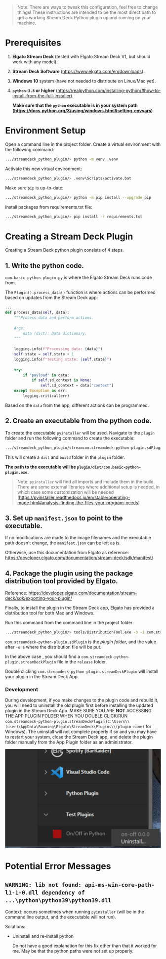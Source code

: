 > Note: There are ways to tweak this configuration, feel free to change things! These instructions are intended
to be the most direct path to get a working Stream Deck Python plugin up and running on your machine.

# Prerequisites

1. **Elgato Stream Deck** (tested with Elgato Stream Deck V1, but should work with any model).
2. **Stream Deck Software** (https://www.elgato.com/en/downloads).
3. **Windows 10** system (have not needed to distribute on Linux/Mac yet).
4. **`python-3.8` or higher** (https://realpython.com/installing-python/#how-to-install-from-the-full-installer).

    **Make sure that the `python` executable is in your system path (https://docs.python.org/3/using/windows.html#setting-envvars)**

# Environment Setup

Open a command line in the project folder.
Create a virtual environment with the following command:
```bash
.../streamdeck_python_plugin/> python -m venv .venv
```

Activate this new virtual environment:
```bash
.../streamdeck_python_plugin/> .venv\Scripts\activate.bat
```

Make sure `pip` is up-to-date:
```bash
.../streamdeck_python_plugin/> python -m pip install --upgrade pip
```

Install packages from requirements.txt file:
```bash
.../streamdeck_python_plugin/> pip install -r requirements.txt
```

# Creating a Stream Deck Plugin

Creating a Stream Deck python plugin consists of 4 steps.

## 1. Write the python code.

`com.basic-python-plugin.py` is where the Elgato Stream Deck runs code from.

The `Plugin().process_data()` function is where actions can be performed based on updates from the Stream Deck app:
```python
...
def process_data(self, data):
    """Process data and perform actions.

    Args:
        data (dict): Data dictionary.
    """

    logging.info(f"Processing data: {data}")
    self.state = self.state + 1
    logging.info(f"Testing state: {self.state}")
    
    try:
        if "payload" in data:
            if self.sd_context is None:
                self.sd_context = data["context"]
    except Exception as err:
        logging.critical(err)
```

Based on the `data` from the app, different actions can be programmed.

## 2. Create an executable from the python code.

To create the executable `pyinstaller` will be used. Navigate to the `plugin` folder and run the following command to create the executable:
```bash
.../streamdeck_python_plugin/streamcom.streamdeck-python-plugin.sdPlugin/plugin> pyinstaller com.basic-python-plugin.py
```

This will create a `dist` and `build` folder in the `plugin` folder.

**The path to the executable will be `plugin/dist/com.basic-python-plugin.exe`.**

> Note: `pyinstaller` will find all imports and include them in the build. There are some external libraries where additional setup is needed, in which case some customization will be needed (https://pyinstaller.readthedocs.io/en/stable/operating-mode.html#analysis-finding-the-files-your-program-needs)

## 3. Set up `manifest.json` to point to the executable.

If no modifications are made to the image filenames and the executable path doesn't change, the `manifest.json` can be left as is.

Otherwise, use this documentation from Elgato as  reference:
https://developer.elgato.com/documentation/stream-deck/sdk/manifest/

## 4. Package the plugin using the package distribution tool provided by Elgato.

Reference: https://developer.elgato.com/documentation/stream-deck/sdk/exporting-your-plugin/

Finally, to install the plugin in the Stream Deck app, Elgato has provided a distribution tool for both Mac and Windows.

Run this command from the command line in the project folder:
```bash
.../streamdeck_python_plugin/> tools/DistributionTool.exe -b -i com.streamdeck-python-plugin.sdPlugin -o release
```

`com.streamdeck-python-plugin.sdPlugin` is the *plugin folder*, and the value after `-o` is where the distribution file will be put.

In the above case , you should find a `com.streamdeck-python-plugin.streamDeckPlugin` file in the `release` folder.

Double clicking `com.streamdeck-python-plugin.streamDeckPlugin` will install your plugin in the Stream Deck App.


### Development
During development, if you make changes to the plugin code and rebuild it, you will need to uninstall the old plugin first before installing the updated plugin in the Stream Deck App.
MAKE SURE YOU ARE **NOT** ACCESSING THE APP PLUGIN FOLDER WHEN YOU DOUBLE CLICK/RUN `com.streamdeck-python-plugin.streamDeckPlugin` (`C:\Users\\(user)\AppData\Roaming\Elgato\StreamDeck\Plugins\\(plugin-name)` for Windows). The uninstall will not complete properly if so and you may have to restart your system, close the Stream Deck app, and delete the plugin folder manually from the App Plugin folder as an administrator.

![Uninstall Streamdeck Plugin](/docs/assets/uninstalling_streamdeck_plugin.png)


# Potential Error Messages

## `WARNING: lib not found: api-ms-win-core-path-l1-1-0.dll dependency of ...\python\python39\python39.dll`

Context: occurs sometimes when running `pyinstaller` (will be in the command line output, and the executable will not run).

Solutions:
- Uninstall and re-install python

    Do not have a good explanation for this fix other than that it worked for me. May be that the python paths were not set up properly.
